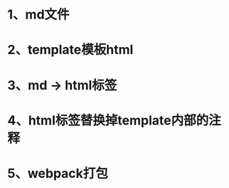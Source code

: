 # 1、md文件
# 2、template模板html
# 3、md -> html标签
# 4、html标签替换掉template内部的注释 <!-- inner -->
# 5、webpack打包